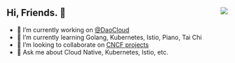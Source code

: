 <!--
![GitHub](https://img.shields.io/github/followers/samzong?label=GitHub&logo=Github&style=flat-square)
![Visitor](https://visitor-badge.glitch.me/badge?page_id=samzong.samzong)

## Real time update

![github](github-metrics.svg)

-->

## Hi, Friends. 👋  <img align="right" src="https://visitor-badge.laobi.icu/badge?page_id=samzong.samzong">

- 🔭 I’m currently working on [@DaoCloud](https://www.daocloud.io)
- 🌱 I’m currently learning Golang, Kubernetes, Istio, Piano, Tai Chi
- 👯 I’m looking to collaborate on [CNCF projects](https://landscape.cncf.io/)
- 💬 Ask me about Cloud Native, Kubernetes, Istio, etc. 

<!--
**samzong/samzong** is a ✨ _special_ ✨ repository because its `README.md` (this file) appears on your GitHub profile.
Here are some ideas to get you started:
- 🔭 I’m currently working on ...
- 🌱 I’m currently learning ...
- 👯 I’m looking to collaborate on ...
- 🤔 I’m looking for help with ...
- 💬 Ask me about ...
- 📫 How to reach me: ...
- 😄 Pronouns: ...
- ⚡ Fun fact: ...
-->
<!-- 
<div align=center>
  <img width="100%" src="https://github-readme-stats.vercel.app/api?username=samzong&count_private=true&theme=react&bg_color=20232A">
</div>

<table cellspacing="0" cellpadding="0">
  <tr align="center" valign="middle">
    <td><img align="left" src="https://github-readme-streak-stats.herokuapp.com?user=samzong&theme=react&bg_color=20232A"></td>
    <td><img src="https://github-readme-stats.vercel.app/api/top-langs/?username=samzong&langs_count=10?hide=html,css,scss&layout=compact&theme=react&bg_color=20232A"></td>
  </tr>
</table>

<div align=center>
  <img width="100%" src="https://github-readme-activity-graph.cyclic.app/graph?username=SAMZONG&theme=react-dark&bg_color=20232A">
</div>
 -->
